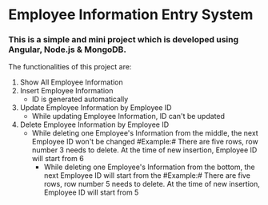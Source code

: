 # Employee Information Entry System
### This is a simple and mini project which is developed using Angular, Node.js & MongoDB.
The functionalities of this project are:
1. Show All Employee Information
1. Insert Employee Information
	* ID is generated automatically
1. Update Employee Information by Employee ID
	* While updating Employee Information, ID can't be updated
1. Delete Employee Information by Employee ID
	* While deleting one Employee's Information from the middle, the next Employee ID won't be changed
		#Example:# There are five rows, row number 3 needs to delete. At the time of new insertion, Employee ID will start from 6
    	* While deleting one Employee's Information from the bottom, the next Employee ID will start from the
		#Example:# There are five rows, row number 5 needs to delete. At the time of new insertion, Employee ID will start from 5
